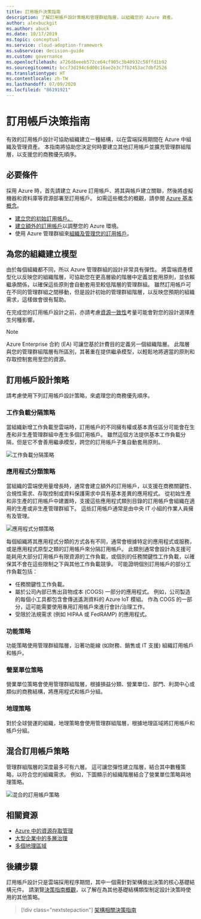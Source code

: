 ```yaml
---
title: 訂用帳戶決策指南
description: 了解訂用帳戶設計策略和管理群組階層，以組織您的 Azure 資產。
author: alexbuckgit
ms.author: abuck
ms.date: 10/17/2019
ms.topic: conceptual
ms.service: cloud-adoption-framework
ms.subservice: decision-guide
ms.custom: governance
ms.openlocfilehash: a726d8eeeb572ce64cf905c3b40932c58ffd1b92
ms.sourcegitcommit: bcc73d194c6d00c16ae2e3c7fb2453ac7dbf2526
ms.translationtype: HT
ms.contentlocale: zh-TW
ms.lasthandoff: 07/09/2020
ms.locfileid: "86191921"
---
```

# <a name="subscription-decision-guide"></a>訂用帳戶決策指南

有效的訂用帳戶設計可協助組織建立一種結構，以在雲端採用期間在 Azure 中組織及管理資產。 本指南將協助您決定何時要建立其他訂用帳戶並擴充管理群組階層，以支援您的商務優先順序。

## <a name="prerequisites"></a>必要條件

採用 Azure 時，首先請建立 Azure 訂用帳戶、將其與帳戶建立關聯，然後將虛擬機器和資料庫等資源部署至訂用帳戶。 如需這些概念的概觀，請參閱 [Azure 基本概念](../../ready/considerations/fundamental-concepts.md)。

- [建立您的初始訂用帳戶。](../../ready/azure-best-practices/initial-subscriptions.md)
- [建立額外的訂用帳戶](../../ready/azure-best-practices/scale-subscriptions.md)以調整您的 Azure 環境。
- 使用 Azure 管理群組來[組織及管理您的訂用帳戶](../../ready/azure-best-practices/organize-subscriptions.md)。

## <a name="model-your-organization"></a>為您的組織建立模型

由於每個組織都不同，所以 Azure 管理群組的設計非常具有彈性。 將雲端資產模型化以反映您的組織階層，可協助您在更高層級的階層中定義並套用原則，並依賴繼承關係，以確保這些原則會自動套用至較低階層的管理群組。 雖然訂用帳戶可在不同的管理群組之間移動，但是設計初始的管理群組階層，以反映您預期的組織需求，這樣做會很有幫助。

在完成您的訂用帳戶設計之前，亦請考慮[資源一致性](../resource-consistency/index.md)考量可能會對您的設計選擇產生何種影響。

> [!NOTE]
> Azure Enterprise 合約 (EA) 可讓您基於計費目的定義另一個組織階層。 此階層與您的管理群組階層有所區別，其著重在提供繼承模型，以輕鬆地將適當的原則和存取控制套用至您的資源。

## <a name="subscription-design-strategies"></a>訂用帳戶設計策略

請考慮使用下列訂用帳戶設計策略，來處理您的商務優先順序。

### <a name="workload-separation-strategy"></a>工作負載分隔策略

當組織新增工作負載至雲端時，訂用帳戶的不同擁有權或基本責任區分可能會在生產和非生產管理群組中產生多個訂用帳戶。 雖然這個方法提供基本工作負載分隔，但是它不會善用繼承模型，跨您的訂用帳戶子集自動套用原則。

![工作負載分隔策略](../../_images/ready/management-group-hierarchy-v2.png)

### <a name="application-category-strategy"></a>應用程式分類策略

當組織的雲端使用量增長時，通常會建立額外的訂用帳戶，以支援在商務關鍵性、合規性需求、存取控制或資料保護需求中具有基本差異的應用程式。 從初始生產和非生產的訂用帳戶中建置時，支援這些應用程式類別目錄的訂用帳戶會組織在適用的生產或非生產管理群組下。 這些訂用帳戶通常是由中央 IT 小組的作業人員擁有及管理。

![應用程式分類策略](../../_images\decision-guides\decision-guide-subscriptions-hierarchy.png)

每個組織將其應用程式分類的方式各有不同，通常會根據特定的應用程式或服務，或是應用程式原型之類的訂用帳戶來分隔訂用帳戶。 此類別通常會設計為支援可能耗用大部分訂用帳戶有限資源的工作負載，或個別的任務關鍵性工作負載，以確保其不會在這些限制之下與其他工作負載競爭。 可能證明個別訂用帳戶的部分工作負載包括：

- 任務關鍵性工作負載。
- 屬於公司內部已售出貨物成本 (COGS) 一部分的應用程式。 例如，公司製造的每個小工具都包含會傳送遙測資料的 Azure IoT 模組。 作為 COGS 的一部分，這可能需要使用專用訂用帳戶來進行會計/治理工作。
- 受限於法規需求 (例如 HIPAA 或 FedRAMP) 的應用程式。

### <a name="functional-strategy"></a>功能策略

功能策略使用管理群組階層，沿著功能線 (如財務、銷售或 IT 支援) 組織訂用帳戶和帳戶。

### <a name="business-unit-strategy"></a>營業單位策略

營業單位策略會使用管理群組階層，根據損益分類、營業單位、部門、利潤中心或類似的商務結構，將應用程式和帳戶分組。

### <a name="geographic-strategy"></a>地理策略

對於全球營運的組織，地理策略會使用管理群組階層，根據地理區域將訂用帳戶和帳戶分組。

## <a name="mix-subscription-strategies"></a>混合訂用帳戶策略

管理群組階層的深度最多可有六層。 這可讓您彈性建立階層，結合其中數種策略，以符合您的組織需求。 例如，下圖顯示的組織階層結合了營業單位策略與地理策略。

![混合的訂用帳戶策略](../../_images\decision-guides\decision-guide-subscriptions-hierarchy-mixed.png)

## <a name="related-resources"></a>相關資源

- [Azure 中的資源存取管理](../../govern/resource-consistency/resource-access-management.md)
- [大型企業中的多層治理](../../govern/guides/complex/multiple-layers-of-governance.md)
- [多個地理區域](../../migrate/azure-best-practices/multiple-regions.md)

## <a name="next-steps"></a>後續步驟

訂用帳戶設計只是雲端採用程序期間，其中一個需針對架構做出決策的核心基礎結構元件。 請瀏覽[決策指南概觀](../index.md)，以了解在為其他基礎結構類型制定設計決策時使用的其他策略。

> [!div class="nextstepaction"]
> [架構相關決策指南](../index.md)
